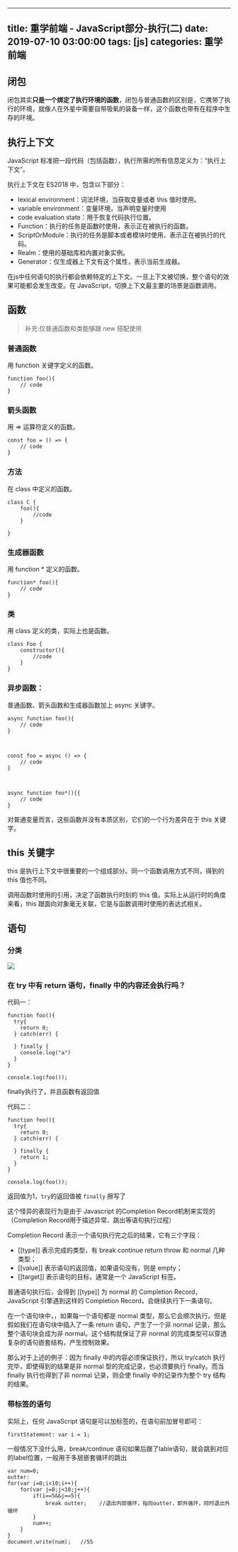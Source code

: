 
---
title: 重学前端 - JavaScript部分-执行(二)
date: 2019-07-10 03:00:00
tags: [js]
categories: 重学前端
---

## 闭包
闭包其实**只是一个绑定了执行环境的函数**，闭包与普通函数的区别是，它携带了执行的环境，就像人在外星中需要自带吸氧的装备一样，这个函数也带有在程序中生存的环境。

<!-- more -->
## 执行上下文
JavaScript 标准把一段代码（包括函数），执行所需的所有信息定义为：“执行上下文”。  

执行上下文在 ES2018 中，包含以下部分：

- lexical environment：词法环境，当获取变量或者 this 值时使用。
- variable environment：变量环境，当声明变量时使用
- code evaluation state：用于恢复代码执行位置。
- Function：执行的任务是函数时使用，表示正在被执行的函数。
- ScriptOrModule：执行的任务是脚本或者模块时使用，表示正在被执行的代码。
- Realm：使用的基础库和内置对象实例。
- Generator：仅生成器上下文有这个属性，表示当前生成器。

在js中任何语句的执行都会依赖特定的上下文。一旦上下文被切换，整个语句的效果可能都会发生改变。在 JavaScript，切换上下文最主要的场景是函数调用。

## 函数
>补充:仅普通函数和类能够跟 new 搭配使用

### 普通函数
用 function 关键字定义的函数。

	function foo(){
	    // code
	}


	

###  箭头函数
用 => 运算符定义的函数。
	
	const foo = () => {
	    // code
	}

###  方法
在 class 中定义的函数。

	class C {
	    foo(){
	        //code
	    }
		
	}

###  生成器函数
用 function * 定义的函数。

	function* foo(){
	    // code
	}


###  类
用 class 定义的类，实际上也是函数。

	class Foo {
	    constructor(){
	        //code
	    }
	}

###  异步函数：
普通函数、箭头函数和生成器函数加上 async 关键字。

	
	async function foo(){
	    // code
	}
	
	
		
	const foo = async () => {
	    // code
	}
	
	
		
	async function foo*(){{
	    // code
	}


对普通变量而言，这些函数并没有本质区别，它们的一个行为差异在于 this 关键字。

## this 关键字
this 是执行上下文中很重要的一个组成部分。同一个函数调用方式不同，得到的 this 值也不同。

调用函数时使用的引用，决定了函数执行时刻的 this 值。实际上从运行时的角度来看，this 跟面向对象毫无关联，它是与函数调用时使用的表达式相关。


## 语句

### 分类
![](/12-1.jpg)

### 在 try 中有 return 语句，finally 中的内容还会执行吗？

代码一：

	function foo(){
	  try{
	    return 0;
	  } catch(err) {
	
	  } finally {
	    console.log("a")
	  }
	}
	
	console.log(foo()); 

finally执行了，并且函数有返回值

代码二：

	function foo(){
	  try{
	    return 0;
	  } catch(err) {
	
	  } finally {
	    return 1;
	  }
	}
	
	console.log(foo());
返回值为1，`try`的返回值被 `finally` 擦写了

这个怪异的表现行为是由于 Javascript 的Completion Record机制来实现的（Completion Record用于描述异常、跳出等语句执行过程）

Completion Record 表示一个语句执行完之后的结果，它有三个字段：

- [[type]] 表示完成的类型，有 break continue return throw 和 normal 几种类型；
- [[value]] 表示语句的返回值，如果语句没有，则是 empty；
- [[target]] 表示语句的目标，通常是一个 JavaScript 标签。

普通语句执行后，会得到 [[type]] 为 normal 的 Completion Record，JavaScript 引擎遇到这样的 Completion Record，会继续执行下一条语句。

在一个语句块中，，如果每一个语句都是 normal 类型，那么它会顺次执行。但是假如我们在语句块中插入了一条 return 语句，产生了一个非 normal 记录，那么整个语句块会成为非 normal。这个结构就保证了非 normal 的完成类型可以穿透复杂的语句嵌套结构，产生控制效果。

那么对于上述的例子：因为 finally 中的内容必须保证执行，所以 try/catch 执行完毕，即使得到的结果是非 normal 型的完成记录，也必须要执行 finally。而当 finally 执行也得到了非 normal 记录，则会使 finally 中的记录作为整个 try 结构的结果。

### 带标签的语句

实际上，任何 JavaScript 语句是可以加标签的，在语句前加冒号即可：

 	firstStatement: var i = 1;

一般情况下没什么用，break/continue 语句如果后跟了lable语句，就会跳到对应的label位置，一般用于多层嵌套循环的跳出

	var num=0;
	outter:
	for(var i=0;i<10;i++){
	    for(var j=0;j<10;j++){
	        if(i==5&&j==5){
	            break outter;    //退出内部循环，指向outter，即外循环，同时退出外循环
	        }
	        num++;
	    }
	}
	document.write(num);   //55




